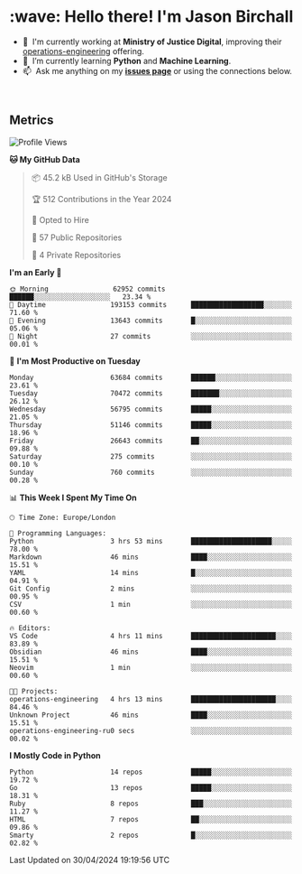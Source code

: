 <h1 align="left" id="jason-title">:wave: Hello there! I'm Jason Birchall</h1>

- :office: &nbsp;I'm currently working at **Ministry of Justice Digital**, improving their [operations-engineering](https://github.com/ministryofjustice/operations-engineering) offering.
- :seedling: &nbsp;I’m currently learning **Python** and **Machine Learning**.
- :mailbox: &nbsp;Ask me anything on my **[issues page]** or using the connections below.


<br>


<h2>Metrics</h2>

<!--START_SECTION:waka-->
![Profile Views](http://img.shields.io/badge/Profile%20Views-8-blue)

**🐱 My GitHub Data** 

> 📦 45.2 kB Used in GitHub's Storage 
 > 
> 🏆 512 Contributions in the Year 2024
 > 
> 💼 Opted to Hire
 > 
> 📜 57 Public Repositories 
 > 
> 🔑 4 Private Repositories 
 > 
**I'm an Early 🐤** 

```text
🌞 Morning                62952 commits       ██████░░░░░░░░░░░░░░░░░░░   23.34 % 
🌆 Daytime                193153 commits      ██████████████████░░░░░░░   71.60 % 
🌃 Evening                13643 commits       █░░░░░░░░░░░░░░░░░░░░░░░░   05.06 % 
🌙 Night                  27 commits          ░░░░░░░░░░░░░░░░░░░░░░░░░   00.01 % 
```
📅 **I'm Most Productive on Tuesday** 

```text
Monday                   63684 commits       ██████░░░░░░░░░░░░░░░░░░░   23.61 % 
Tuesday                  70472 commits       ███████░░░░░░░░░░░░░░░░░░   26.12 % 
Wednesday                56795 commits       █████░░░░░░░░░░░░░░░░░░░░   21.05 % 
Thursday                 51146 commits       █████░░░░░░░░░░░░░░░░░░░░   18.96 % 
Friday                   26643 commits       ██░░░░░░░░░░░░░░░░░░░░░░░   09.88 % 
Saturday                 275 commits         ░░░░░░░░░░░░░░░░░░░░░░░░░   00.10 % 
Sunday                   760 commits         ░░░░░░░░░░░░░░░░░░░░░░░░░   00.28 % 
```


📊 **This Week I Spent My Time On** 

```text
🕑︎ Time Zone: Europe/London

💬 Programming Languages: 
Python                   3 hrs 53 mins       ████████████████████░░░░░   78.00 % 
Markdown                 46 mins             ████░░░░░░░░░░░░░░░░░░░░░   15.51 % 
YAML                     14 mins             █░░░░░░░░░░░░░░░░░░░░░░░░   04.91 % 
Git Config               2 mins              ░░░░░░░░░░░░░░░░░░░░░░░░░   00.95 % 
CSV                      1 min               ░░░░░░░░░░░░░░░░░░░░░░░░░   00.60 % 

🔥 Editors: 
VS Code                  4 hrs 11 mins       █████████████████████░░░░   83.89 % 
Obsidian                 46 mins             ████░░░░░░░░░░░░░░░░░░░░░   15.51 % 
Neovim                   1 min               ░░░░░░░░░░░░░░░░░░░░░░░░░   00.60 % 

🐱‍💻 Projects: 
operations-engineering   4 hrs 13 mins       █████████████████████░░░░   84.46 % 
Unknown Project          46 mins             ████░░░░░░░░░░░░░░░░░░░░░   15.51 % 
operations-engineering-ru0 secs              ░░░░░░░░░░░░░░░░░░░░░░░░░   00.02 % 
```

**I Mostly Code in Python** 

```text
Python                   14 repos            █████░░░░░░░░░░░░░░░░░░░░   19.72 % 
Go                       13 repos            █████░░░░░░░░░░░░░░░░░░░░   18.31 % 
Ruby                     8 repos             ███░░░░░░░░░░░░░░░░░░░░░░   11.27 % 
HTML                     7 repos             ██░░░░░░░░░░░░░░░░░░░░░░░   09.86 % 
Smarty                   2 repos             █░░░░░░░░░░░░░░░░░░░░░░░░   02.82 % 
```




 Last Updated on 30/04/2024 19:19:56 UTC
<!--END_SECTION:waka-->

<!-- links -->

[issues page]: https://github.com/jasonBirchall/jasonBirchall/issues "jasonBirchall/issues"
